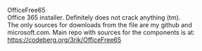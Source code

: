 OfficeFree65
<br>
Office 365 installer. Definitely does not crack anything (tm).
<br>
The only sources for downloads from the file are my github and microsoft.com.
Main repo with sources for the components is at:
https://codeberg.org/3rik/OfficeFree65
